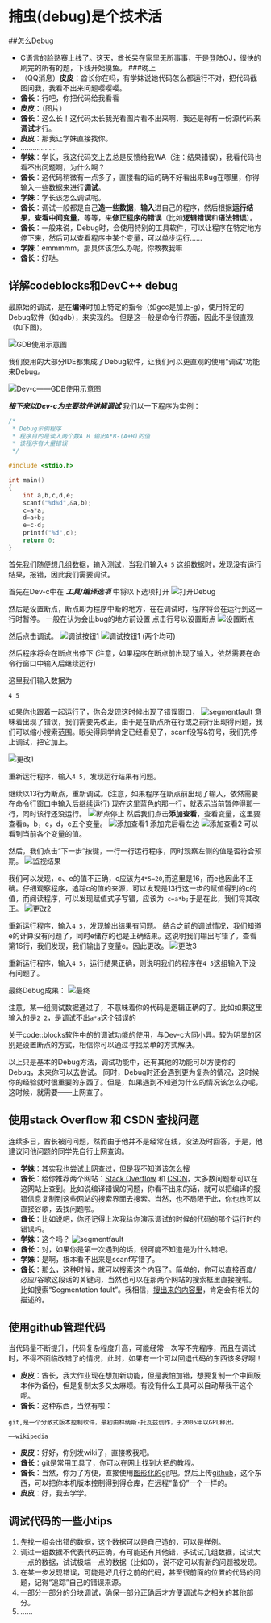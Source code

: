 # 捕虫(debug)是个技术活

##怎么Debug

+ C语言的脸熟赛上线了。这天，酋长呆在家里无所事事，于是登陆OJ，很快的刷完的所有的题，下线开始摸鱼。
###晚上
+ （QQ消息）**皮皮**：酋长你在吗，有学妹说她代码怎么都运行不对，把代码截图问我，我看不出来问题嘤嘤嘤。
+ **酋长**：行吧，你把代码给我看看
+ **皮皮**：（图片）
+ **酋长**：这么长！这代码太长我光看图片看不出来啊，我还是得有一份源代码来**调试**才行。
+ **皮皮**：那我让学妹直接找你。
+ ………………
+ **学妹**：学长，我这代码交上去总是反馈给我WA（注：结果错误），我看代码也看不出问题啊，为什么啊？
+ **酋长**：这代码稍微有一点多了，直接看的话的确不好看出来Bug在哪里，你得输入一些数据来进行**调试**。
+ **学妹**：学长该怎么调试呢。
+ **酋长**：调试一般都是自己**造一些数据**，**输入**进自己的程序，然后根据**运行结果**，**查看中间变量**，等等，来**修正程序的错误**（比如**逻辑错误**和**语法错误**）。
+ **酋长**：一般来说，Debug时，会使用特别的工具软件，可以让程序在特定地方停下来，然后可以查看程序中某个变量，可以单步运行……
+ **学妹**：emmmmm，那具体该怎么办呢，你教教我嘛
+ **酋长**：好哒。

## 详解codeblocks和DevC++ debug
最原始的调试，是在**编译**时加上特定的指令（如gcc是加上-g），使用特定的Debug软件（如gdb），来实现的。
但是这一般是命令行界面，因此不是很直观（如下图)。

![GDB使用示意图](./gdb黑框.png)

我们使用的大部分IDE都集成了Debug软件，让我们可以更直观的使用“调试”功能来Debug。

![Dev-c——GDB使用示意图](./Dev-cDebug界面.png)

***接下来以Dev-c为主要软件讲解调试***
我们以一下程序为实例：
```c
/*
 * Debug示例程序 
 * 程序目的是读入两个数A B 输出A*B-(A+B)的值
 * 该程序有大量错误
 */

#include <stdio.h>

int main()
{
	int a,b,c,d,e;
	scanf("%d%d",&a,b);
	c=a*a;
	d=a+b;
	e=c-d;
	printf("%d",d);
	return 0;
}
```
首先我们随便想几组数据，输入测试，当我们输入````4 5```` 这组数据时，发现没有运行结果，报错，因此我们需要调试。

首先在Dev-c中在 ***工具/编译选项*** 中将以下选项打开
![打开Debug](./打开Debug.png)

然后是设置断点，断点即为程序中断的地方，在在调试时，程序将会在运行到这一行时暂停。
一般在认为会出bug的地方前设置
点击行号以设置断点
![设置断点](./设置断点.png)

然后点击调试。
![调试按钮1](调试按钮1.png)
![调试按钮1](调试按钮2.png)
(两个均可)

然后程序将会在断点出停下
(注意，如果程序在断点前出现了输入，依然需要在命令行窗口中输入后继续运行)

这里我们输入数据为

	4 5

如果你也跟着一起运行了，你会发现这时候出现了错误窗口，
![segmentfault](segmentfault.png)
意味着出现了错误，我们需要先改正。由于是在断点所在行或之前行出现得问题，我们可以缩小搜索范围。眼尖得同学肯定已经看见了，scanf没写&符号，我们先停止调试，把它加上。

![更改1](更改1.png)


重新运行程序，输入````4 5````，发现运行结果有问题。

继续以13行为断点，重新调试。(注意，如果程序在断点前出现了输入，依然需要在命令行窗口中输入后继续运行)
现在这里蓝色的那一行，就表示当前暂停得那一行，同时该行还没运行。
![断点停止](断点停止.png)
然后我们点击**添加查看**，查看变量，这里要查看a，b，c，d，e五个变量。
![添加查看1](添加查看1.png)
添加完后看左边
![添加查看2](添加查看2.png)
可以看到当前各个变量的值。


然后，我们点击“下一步”按键，一行一行运行程序，同时观察左侧的值是否符合预期。
![监视结果](监视结果.png)

我们可以发现，c、e的值不正确，c应该为````4*5=20````,而这里是16，而e也因此不正确。仔细观察程序，追踪c的值的来源，可以发现是13行这一步的赋值得到的c的值，而阅读程序，可以发现赋值式子写错，应该为```` c=a*b;````于是在此，我们将其改正。
![更改2](更改2.png)

重新运行程序，输入````4 5````，发现输出结果有问题。
结合之前的调试情况，我们知道e的计算没有问题了，同时e储存的也是正确结果。这说明我们输出写错了。查看第16行，我们发现，我们输出了变量e。因此更改。
![更改3](更改3.png)

重新运行程序，输入````4 5````，运行结果正确，则说明我们的程序在````4 5````这组输入下没有问题了。

最终Debug成果：
![最终](最终.png)

注意，某一组测试数据通过了，不意味着你的代码是逻辑正确的了。比如如果这里输入的是```2 2```，是调试不出```a*a```这个错误的

关于code::blocks软件中的的调试功能的使用，与Dev-c大同小异。较为明显的区别是设置断点的方式，相信你可以通过寻找菜单的方式解决。 

以上只是基本的Debug方法，调试功能中，还有其他的功能可以方便你的Debug，未来你可以去尝试。
同时，Debug时还会遇到更为复杂的情况，这时候你的经验就时很重要的东西了。但是，如果遇到不知道为什么的情况该怎么办呢，这时候，就需要——上网查了。

## 使用stack Overflow 和 CSDN 查找问题

连续多日，酋长被问问题，然而由于他并不是经常在线，没法及时回答，于是，他建议问他问题的同学先自行上网查询。

+ **学妹**：其实我也尝试上网查过，但是我不知道该怎么搜
+ **酋长**：给你推荐两个网站：[Stack Overflow](https://stackoverflow.com/) 和 [CSDN](https://www.csdn.net/)，大多数问题都可以在这网站上查到。比如说编译错误的问题，你看不出来的话，就可以把编译的报错信息复制到这些网站的搜索界面去搜索。当然，也不局限于此，你也也可以直接谷歌，去找问题啦。
+ **酋长**：比如说吧，你还记得上次我给你演示调试的时候的代码的那个运行时的错误吗。
+ **学妹**：这个吗？
![segmentfault](segmentfault.png)
+ **酋长**：对，如果你是第一次遇到的话，很可能不知道是为什么错吧。
+ **学妹**：是啊，根本看不出来是scanf写错了。
+ **酋长**：那么，这种时候，就可以搜索这个内容了。简单的，你可以直接百度/必应/谷歌这段话的关键词，当然也可以在那两个网站的搜索框里直接搜啦。比如搜索“Segmentation fault”。我相信，[搜出来的内容里](https://so.csdn.net/so/search/s.do?q=Segmentation%20fault&t=%20&u=)，肯定会有相关的描述的。

## 使用github管理代码

当代码量不断提升，代码复杂程度升高，可能经常一次写不完程序，而且在调试时，不得不面临改错了的情况，此时，如果有一个可以回退代码的东西该多好啊！

+ **皮皮**：酋长，我大作业现在想加新功能，但是我怕加错，想要复制一个中间版本作为备份，但是复制太多又太麻烦。有没有什么工具可以自动帮我干这个呢。
+ **酋长**：这种东西，当然有啦：
```
git,是一个分散式版本控制软件，最初由林纳斯·托瓦兹创作，于2005年以GPL释出。

——wikipedia
```
+ **皮皮**：好好，你别发wiki了，直接教我吧。
+ **酋长**：git是常用工具了，你可以在网上找到大把的教程。
+ **酋长**：当然，你为了方便，直接使用[图形化的git](https://cn.bing.com/search?q=%E5%9B%BE%E5%BD%A2+git)吧。然后上传[github](https://github.com)，这个东西，可以把你本机版本控制得到得仓库，在远程“备份”一个一样的。
+ **皮皮**：好，我去学学。

## 调试代码的一些小tips

1. 先找一组会出错的数据，这个数据可以是自己造的，可以是样例。
2. 调过一组数据不代表代码正确，有可能还有其他错，多试试几组数据，试试大一点的数据，试试极端一点的数据（比如0），说不定可以有新的问题被发现。
3. 在某一步发现错误，可能是好几行之前的代码，甚至很前面的位置的代码的问题，记得“追踪”自己的错误来源。
4. 一部分一部分的分块调试，确保一部分正确后才方便调试与之相关的其他部分。
5. ……
